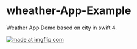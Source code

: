 # wheather-App-Example
Weather App Demo based on city in swift 4.

<a href="https://imgflip.com/gif/48ren7"><img src="https://i.imgflip.com/48ren7.gif" title="made at imgflip.com"/></a>

